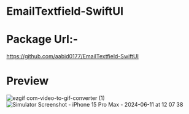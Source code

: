 # EmailTextfield-SwiftUI
# Package Url:- 
https://github.com/aabid0177/EmailTextfield-SwiftUI
# Preview
![ezgif com-video-to-gif-converter (1)](https://github.com/aabid0177/EmailTextfield-SwiftUI/assets/58103845/2990dad2-940f-408e-a078-1b61063a46a3) ![Simulator Screenshot - iPhone 15 Pro Max - 2024-06-11 at 12 07 38](https://github.com/aabid0177/EmailTextfield-SwiftUI/assets/58103845/6f18ecb6-ed20-4064-9856-ccf8757c0f96)
